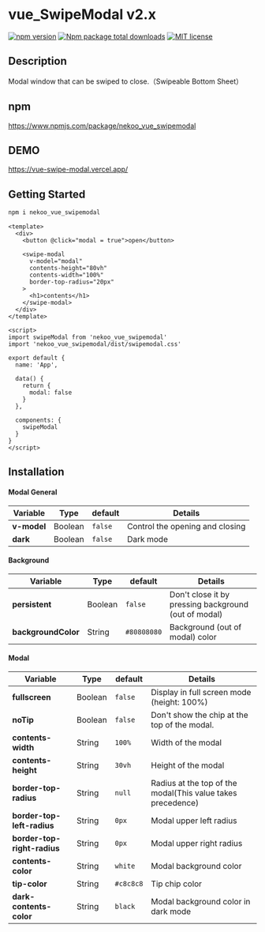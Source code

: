 # vue_SwipeModal v2.x

[![npm version](https://badge.fury.io/js/nekoo_vue_swipemodal.svg)](https://badge.fury.io/js/nekoo_vue_swipemodal)
[![Npm package total downloads](https://badgen.net/npm/dt/nekoo_vue_swipemodal)](https://npmjs.com/package/nekoo_vue_swipemodal)
[![MIT license](https://img.shields.io/badge/License-MIT-blue.svg)](https://lbesson.mit-license.org/)

## Description
Modal window that can be swiped to close.（Swipeable Bottom Sheet）

## npm
https://www.npmjs.com/package/nekoo_vue_swipemodal

## DEMO
https://vue-swipe-modal.vercel.app/

## Getting Started

```md
npm i nekoo_vue_swipemodal
```

```vue
<template>
  <div>
    <button @click="modal = true">open</button>

    <swipe-modal
      v-model="modal"
      contents-height="80vh"
      contents-width="100%"
      border-top-radius="20px"
    >
      <h1>contents</h1>
    </swipe-modal>
  </div>
</template>

<script>
import swipeModal from 'nekoo_vue_swipemodal'
import 'nekoo_vue_swipemodal/dist/swipemodal.css'

export default {
  name: 'App',

  data() {
    return {
      modal: false
    }
  },

  components: {
    swipeModal
  }
}
</script>
```

## Installation

#### Modal General
| Variable | Type | default | Details |
| --- | --- | --- | --- |
| **v-model** | Boolean | `false` | Control the opening and closing |
| **dark** | Boolean | `false` | Dark mode |

#### Background
| Variable | Type | default | Details |
| --- | --- | --- | --- |
| **persistent** | Boolean | `false` | Don't close it by pressing background (out of modal) |
| **backgroundColor** | String | `#80808080` | Background (out of modal) color |

#### Modal
| Variable | Type | default | Details |
| --- | --- | --- | --- |
| **fullscreen** | Boolean | `false` | Display in full screen mode (height: 100%)|
| **noTip** | Boolean | `false` | Don't show the chip at the top of the modal. |
| **contents-width** | String | `100%` | Width of the modal |
| **contents-height** | String | `30vh` | Height of the modal |
| **border-top-radius** | String | `null` | Radius at the top of the modal(This value takes precedence) |
| **border-top-left-radius** | String | `0px` | Modal upper left radius |
| **border-top-right-radius** | String | `0px` | Modal upper right radius |
| **contents-color** | String | `white` | Modal background color |
| **tip-color** | String | `#c8c8c8` | Tip chip color |
| **dark-contents-color** | String | `black` | Modal background color in dark mode |